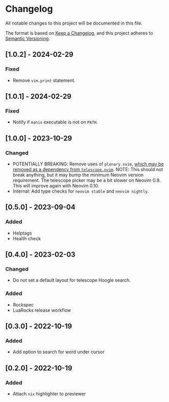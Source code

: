 <!-- markdownlint-disable -->
# Changelog
All notable changes to this project will be documented in this file.

The format is based on [Keep a Changelog](https://keepachangelog.com/en/1.0.0/),
and this project adheres to [Semantic Versioning](https://semver.org/spec/v2.0.0.html).

## [1.0.2] - 2024-02-29
### Fixed
- Remove `vim.print` statement.

## [1.0.1] - 2024-02-29
### Fixed
- Notify if `manix` executable is not on `PATH`.

## [1.0.0] - 2023-10-29
### Changed
- POTENTIALLY BREAKING: Remove uses of `plenary.nvim`,
  [which may be removed as a dependency from `telescope.nvim`](https://github.com/nvim-telescope/telescope.nvim/issues/2552).
  NOTE: This should not break anything, but it may bump the minimum Neovim version requirement.
  The telescope picker may be a bit slower on Neovim 0.9.
  This will improve again with Neovim 0.10.
- Internal: Add type checks for `neovim stable` and `neovim nightly`.

## [0.5.0] - 2023-09-04
### Added
- Helptags
- Health check

## [0.4.0] - 2023-02-03
### Changed
- Do not set a default layout for telescope Hoogle search.
### Added
- Rockspec
- LuaRocks release workflow

## [0.3.0] - 2022-10-19
### Added
- Add option to search for word under cursor

## [0.2.0] - 2022-10-19
### Added
- Attach `nix` highlighter to previewer
